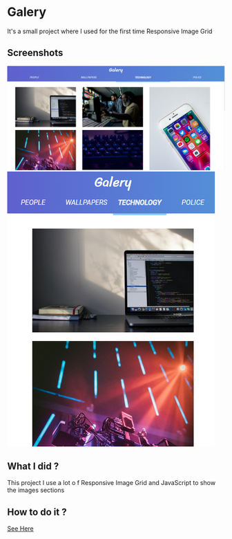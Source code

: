 # Galery
It's a small project where I used for the first time Responsive Image Grid 

## Screenshots
<img src="https://github.com/CauaS1/galery/blob/master/img/screenshot1.PNG"></img>
<img src="https://github.com/CauaS1/galery/blob/master/img/screenshot2.PNG"></img>

## What I did ?
This project I use a lot o f Responsive Image Grid and JavaScript to show the images sections

## How to do it ? 
<a href="https://www.w3schools.com/howto/howto_css_image_grid_responsive.asp">See Here</a>
